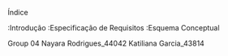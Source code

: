 Índice

:Introdução
:Especificação de Requisitos
:Esquema Conceptual

Group 04
Nayara Rodrigues_44042
Katiliana Garcia_43814
